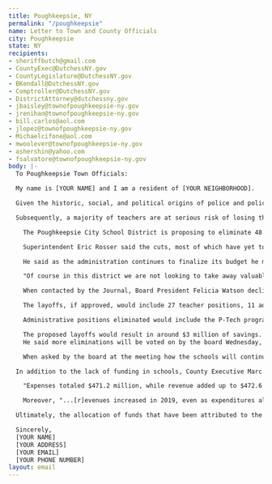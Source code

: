 ```yaml
---
title: Poughkeepsie, NY
permalink: "/poughkeepsie"
name: Letter to Town and County Officials
city: Poughkeepsie
state: NY
recipients:
- sheriffbutch@gmail.com
- CountyExec@DutchessNY.gov
- CountyLegislature@DutchessNY.gov
- BKendall@DutchessNY.gov
- Comptroller@DutchessNY.gov
- DistrictAttorney@dutchessny.gov
- jbaisley@townofpoughkeepsie-ny.gov
- jrenihan@townofpoughkeepsie-ny.gov
- bill.carlos@aol.com
- jlopez@townofpoughkeepsie-ny.gov
- Michaelcifone@aol.com
- mwoolever@townofpoughkeepsie-ny.gov
- ashershin@yahoo.com
- fsalvatore@townofpoughkeepsie-ny.gov
body: |-
  To Poughkeepsie Town Officials:

  My name is [YOUR NAME] and I am a resident of [YOUR NEIGHBORHOOD].

  Given the historic, social, and political origins of police and policing, in conjunction with the recent nationwide protests reflecting the antiBlack deaths of George Floyd, Breonna Taylor, and Tony McDade I am contacting you because I am demanding you to redirect money away from the Poughkeepsie Police Department and prioritize collective services that will help improve the socio-economic conditions of Poughkeepsie's predominately Black communities.

  Subsequently, a majority of teachers are at serious risk of losing their positions as well the youth losing the essential human right to learn and receive a formal education. As such, the Poughkeepsie City School District has stated the following:

    The Poughkeepsie City School District is proposing to eliminate 48 positions, including teachers, administrators and support staff, as it attempts to erase a $2.6 million deficit for its 2020-21 budget. The board voted Wednesday to eliminate positions for elementary assistant principals, the Poughkeepsie High School dean of students, the assistant to the superintendent and a position that had yet to be filled for the director of grants and advancement.

    Superintendent Eric Rosser said the cuts, most of which have yet to be voted on, are necessary to overcome financial challenges that include decreases in state aid, the loss of building aid, increases in operating costs, and other financial obligations. Some, but not all, of those losses are related to hardships created by the coronavirus pandemic.

    He said as the administration continues to finalize its budget he may have to consider more eliminations. School budget votes, which were to take place May 19, were delayed until a date to be determined after June 1.

    "Of course in this district we are not looking to take away valuable members of our organization that support student learning, but it is our hope that we would be able to retain our staff members, because each member is in the position to meet the varying needs of our children," Rosser said to the district board of education Wednesday. "Unfortunately, given our budgetary situation we are forced to move in this direction, it is not a good direction that I, as a superintendent, or even as an educator, would recommend. However, when you don't have the ability to meet people's payroll or salary you have to move in the direction of a budget that we will be able to meet the payroll."

    When contacted by the Journal, Board President Felicia Watson declined to answer questions regarding the moves, but said "The board awaits the presentation of the final budget that the superintendent will be holistically presenting soon."

    The layoffs, if approved, would include 27 teacher positions, 11 administrator positions, and 10 support staff positions, as well as the restructuring of some central office positions. Rosser noted the eliminations do not necessarily mean 48 staff members will be laid off, given some positions are vacant due to retirements and other transitions.

    Administrative positions eliminated would include the P-Tech program principal, the PACE (Poughkeepsie Academic and Career Excellence) program principal, the PACE assistant principal, the high school dean of students, five elementary assistant principals, the assistant to the superintendent, and the director of grants and advancement.

    The proposed layoffs would result in around $3 million of savings. Rosser said the eliminations are likely to happen given the economic uncertainty amid the pandemic, and the district could see more eliminations as the budget is finalized.
    He said more eliminations will be voted on by the board Wednesday, May 6.

    When asked by the board at the meeting how the schools will continue to provide services, Rosser did not have an answer.

  In addition to the lack of funding in schools, County Executive Marc Molinaro has reported that 2019 was a strong "fiscal" year, in particular response to the COVID-19 pandemic, stating:

    "Expenses totaled $471.2 million, while revenue added up to $472.6 million. Additionally, sales tax revenue increased by $9.1 million, a 4.6% increase over 2018. The county also ended the fiscal year with $56.9 million in its general fund balance."

    Moreover, "...[r]evenues increased in 2019, even as expenditures also increased in several areas. That included a $7.6 million cost increase to the Dutchess County Sheriff's Employee Association for union contract settlements, positions, employee benefits and debt service."

  Ultimately, the allocation of funds that have been attributed to the Poughkeepsie police department in contrast to the funding towards schools, is both erring and telling. I yearn to know what you will do to protect Black lives and prevent further instances of police-state-sanctioned violence, the emotional, social, and educational well-being of Black lives. I am calling to urge you to condemn police brutality, racial profiling, and the use of excessive force by police on oppressed communities.

  Sincerely,
  [YOUR NAME]
  [YOUR ADDRESS]
  [YOUR EMAIL]
  [YOUR PHONE NUMBER]
layout: email
---
```


